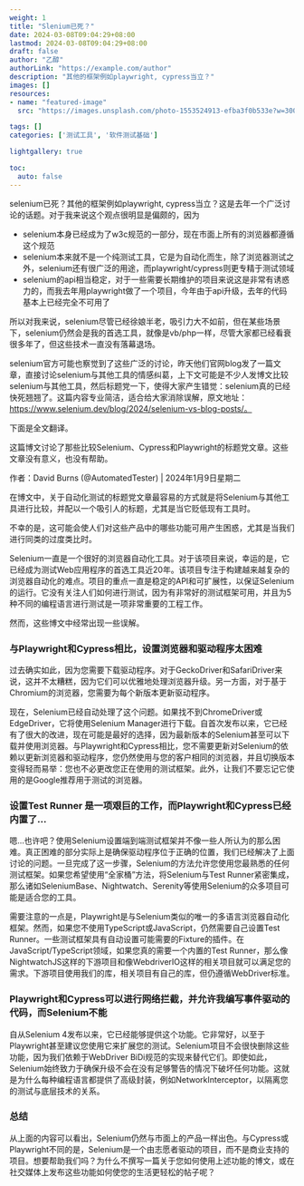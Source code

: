 ```yaml
---
weight: 1
title: "Slenium已死？"
date: 2024-03-08T09:04:29+08:00
lastmod: 2024-03-08T09:04:29+08:00
draft: false
author: "乙醇"
authorLink: "https://example.com/author"
description: "其他的框架例如playwright, cypress当立？"
images: []
resources:
- name: "featured-image"
  src: "https://images.unsplash.com/photo-1553524913-efba3f0b533e?w=300"

tags: []
categories: ['测试工具', '软件测试基础']

lightgallery: true

toc:
  auto: false
---
```


selenium已死？其他的框架例如playwright, cypress当立？这是去年一个广泛讨论的话题。对于我来说这个观点很明显是偏颇的，因为

- selenium本身已经成为了w3c规范的一部分，现在市面上所有的浏览器都遵循这个规范
- selenium本来就不是一个纯测试工具，它是为自动化而生，除了浏览器测试之外，selenium还有很广泛的用途，而playwright/cypress则更专精于测试领域
- selenium的api相当稳定，对于一些需要长期维护的项目来说这是非常有诱惑力的，而我去年用playwright做了一个项目，今年由于api升级，去年的代码基本上已经完全不可用了

所以对我来说，selenium尽管已经徐娘半老，吸引力大不如前，但在某些场景下，selenium仍然会是我的首选工具，就像是vb/php一样，尽管大家都已经看衰很多年了，但这些技术一直没有落幕退场。

selenium官方可能也察觉到了这些广泛的讨论，昨天他们官网blog发了一篇文章，直接讨论selenium与其他工具的情感纠葛，上下文可能是不少人发博文比较selenium与其他工具，然后标题党一下，使得大家产生错觉：selenium真的已经快死翘翘了。这篇内容专业简洁，适合给大家消除误解，原文地址：https://www.selenium.dev/blog/2024/selenium-vs-blog-posts/。

下面是全文翻译。

这篇博文讨论了那些比较Selenium、Cypress和Playwright的标题党文章。这些文章没有意义，也没有帮助。

作者：David Burns (@AutomatedTester) | 2024年1月9日星期二

在博文中，关于自动化测试的标题党文章最容易的方式就是将Selenium与其他工具进行比较，并配以一个吸引人的标题，尤其是当它贬低现有工具时。

不幸的是，这可能会使人们对这些产品中的哪些功能可用产生困惑，尤其是当我们进行同类的过度类比时。

Selenium一直是一个很好的浏览器自动化工具。对于该项目来说，幸运的是，它已经成为测试Web应用程序的首选工具近20年。该项目专注于构建越来越复杂的浏览器自动化的难点。项目的重点一直是稳定的API和可扩展性，以保证Selenium的运行。它没有关注人们如何进行测试，因为有非常好的测试框架可用，并且为5种不同的编程语言进行测试是一项非常重要的工程工作。

然而，这些博文中经常出现一些误解。

### 与Playwright和Cypress相比，设置浏览器和驱动程序太困难

过去确实如此，因为您需要下载驱动程序。对于GeckoDriver和SafariDriver来说，这并不太糟糕，因为它们可以优雅地处理浏览器升级。另一方面，对于基于Chromium的浏览器，您需要为每个新版本更新驱动程序。

现在，Selenium已经自动处理了这个问题。如果找不到ChromeDriver或EdgeDriver，它将使用Selenium Manager进行下载。自首次发布以来，它已经有了很大的改进，现在可能是最好的选择，因为最新版本的Selenium甚至可以下载并使用浏览器。与Playwright和Cypress相比，您不需要更新对Selenium的依赖以更新浏览器和驱动程序，您仍然使用与您的客户相同的浏览器，并且切换版本变得轻而易举：您也不必更改您正在使用的测试框架。此外，让我们不要忘记它使用的是Google推荐用于测试的浏览器。

### 设置Test Runner 是一项艰巨的工作，而Playwright和Cypress已经内置了...

嗯...也许吧？使用Selenium设置端到端测试框架并不像一些人所认为的那么困难。真正困难的部分实际上是确保驱动程序位于正确的位置，我们已经解决了上面讨论的问题。一旦完成了这一步骤，Selenium的方法允许您使用您最熟悉的任何测试框架。如果您希望使用“全家桶”方法，将Selenium与Test Runner紧密集成，那么诸如SeleniumBase、Nightwatch、Serenity等使用Selenium的众多项目可能是适合您的工具。

需要注意的一点是，Playwright是与Selenium类似的唯一的多语言浏览器自动化框架。然而，如果您不使用TypeScript或JavaScript，仍然需要自己设置Test Runner。一些测试框架具有自动设置可能需要的Fixture的插件。在JavaScript/TypeScript领域，如果您真的需要一个内置的Test Runner，那么像NightwatchJS这样的下游项目和像WebdriverIO这样的相关项目就可以满足您的需求。下游项目使用我们的库，相关项目有自己的库，但仍遵循WebDriver标准。

### Playwright和Cypress可以进行网络拦截，并允许我编写事件驱动的代码，而Selenium不能

自从Selenium 4发布以来，它已经能够提供这个功能。它非常好，以至于Playwright甚至建议您使用它来扩展您的测试。Selenium项目不会很快删除这些功能，因为我们依赖于WebDriver BiDi规范的实现来替代它们。即使如此，Selenium始终致力于确保升级不会在没有足够警告的情况下破坏任何功能。这就是为什么每种编程语言都提供了高级封装，例如NetworkInterceptor，以隔离您的测试与底层技术的关系。

### 总结

从上面的内容可以看出，Selenium仍然与市面上的产品一样出色。与Cypress或Playwright不同的是，Selenium是一个由志愿者驱动的项目，而不是商业支持的项目。想要帮助我们吗？为什么不撰写一篇关于您如何使用上述功能的博文，或在社交媒体上发布这些功能如何使您的生活更轻松的帖子呢？